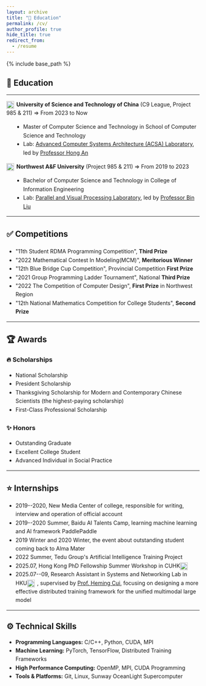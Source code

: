 ```yaml
---
layout: archive
title: "📖 Education"
permalink: /cv/
author_profile: true
hide_title: true
redirect_from:
  - /resume
---
```


{% include base_path %}

<h2>📖 Education</h2>

---

<div style="font-family: -apple-system, BlinkMacSystemFont, 'Segoe UI', Roboto, 'Helvetica Neue', Arial, sans-serif; line-height: 1.6;">


<strong><img src="http://zhuxy-USTC.github.io/images/ustc_logo2_01.jpg" style="width:20px; vertical-align:middle; margin-right:6px;">University of Science and Technology of China</strong> (C9 League, Project 985 & 211) ⇒ From 2023 to Now<br>
<ul style="list-style-type: disc; margin-left: 20px;">
    <li>Master of Computer Science and Technology in School of Computer Science and Technology</li>
    <!-- <li>GPA: 90 (3.87/4.3)</li> -->
    <li>Lab: <a href="https://acsa.ustc.edu.cn/">Advanced Computer Systems Architecture (ACSA) Laboratory</a>, led by <a href="https://cs.ustc.edu.cn/2020/0426/c23235a460072/page.htm">Professor Hong An</a></li>
</ul>


<strong><img src="http://zhuxy-USTC.github.io/images/nwafu-circle_01.jpg" style="width:20px; vertical-align:middle; margin-right:6px;">Northwest A&F University</strong> (Project 985 & 211) ⇒ From 2019 to 2023<br>
<ul style="list-style-type: disc; margin-left: 20px;">
    <li>Bachelor of Computer Science and Technology in College of Information Engineering</li>
    <!-- <li>GPA: 90.5 (3.77/4.0), Rank: 2 / 132</li> -->
    <li>Lab: <a href="https://acsa.ustc.edu.cn/">Parallel and Visual Processing Laboratory</a>, led by <a href="https://cie.nwsuaf.edu.cn/szdw/js/2014110093/index.htm">Professor Bin Liu</a></li>
</ul>

</div>

---

<div style="font-family: -apple-system, BlinkMacSystemFont, 'Segoe UI', Roboto, 'Helvetica Neue', Arial, sans-serif; line-height: 1.6;">

<h2>✅ Competitions</h2>
<ul>
    <li>"11th Student RDMA Programming Competition", <b>Third Prize</b> </li>
    <li>"2022 Mathematical Contest In Modeling(MCM)", <b>Meritorious Winner</b></li>
    <li>"12th Blue Bridge Cup Competition", Provincial Competition <b>First Prize</b></li>
    <li>"2021 Group Programming Ladder Tournament", National <b>Third Prize</b></li>
    <li>"2022 The Competition of Computer Design", <b>First Prize</b> in Northwest Region</li>
    <li>"12th National Mathematics Competition for College Students", <b>Second Prize</b></li>
</ul>
</div>

---

<div style="font-family: -apple-system, BlinkMacSystemFont, 'Segoe UI', Roboto, 'Helvetica Neue', Arial, sans-serif; line-height: 1.6;">

<h2>🏆 Awards</h2>

<h3>🔥 Scholarships</h3>
<ul>
    <li>National Scholarship</li>
    <li>President Scholarship</li>
    <li>Thanksgiving Scholarship for Modern and Contemporary Chinese Scientists (the highest-paying scholarship)</li>
    <li>First-Class Professional Scholarship</li>
</ul>
<h3>✨ Honors</h3>
<ul>
    <li>Outstanding Graduate</li>
    <li>Excellent College Student</li>
    <li>Advanced Individual in Social Practice</li>
</ul>
</div>


---
<div style="font-family: -apple-system, BlinkMacSystemFont, 'Segoe UI', Roboto, 'Helvetica Neue', Arial, sans-serif; line-height: 1.6;">

<h2>⭐ Internships</h2>
<ul>
    <li>2019--2020, New Media Center of college, responsible for writing, interview and operation of official account</li>
    <li>2019--2020 Summer, Baidu AI Talents Camp, learning machine learning and AI framework PaddlePaddle</li>
    <li>2019 Winter and 2020 Winter, the event about outstanding student coming back to Alma Mater</li>
    <li>2022 Summer, Tedu Group's Artificial Intelligence Training Project</li>
    <!-- <li>2024.11, Huawei Kunpeng and Ascend Science, Technology and Education Innovation Excellence Center Special Training Camp</li> -->
    <li>2025.07, Hong Kong PhD Fellowship Summer Workshop in CUHK<img src="http://zhuxy-USTC.github.io/images/CUHK_logo_01.jpg" style="width:20px; vertical-align:middle; margin-right:6px;"> </li>
    <li>2025.07--09, Research Assistant in Systems and Networking Lab in HKU<img src="http://zhuxy-USTC.github.io/images/hku-logo-eps_01.jpg" style="width:20px; vertical-align:middle; margin-right:6px;">, supervised by <a href="https://i.cs.hku.hk/~heming/">Prof. Heming Cui</a>,
focusing on designing a more effective distributed training framework for the unified multimodal
large model </li>
</ul>
</div>

---
<h2> ⚙️ Technical Skills</h2>

<div style="font-family: -apple-system, BlinkMacSystemFont, 'Segoe UI', Roboto, 'Helvetica Neue', Arial, sans-serif; line-height: 1.6;">
<ul>
    <li><strong>Programming Languages:</strong> C/C++, Python, CUDA, MPI</li>
    <li><strong>Machine Learning:</strong> PyTorch, TensorFlow, Distributed Training Frameworks</li>
    <li><strong>High Performance Computing:</strong> OpenMP, MPI, CUDA Programming</li>
    <li><strong>Tools & Platforms:</strong> Git, Linux, Sunway OceanLight Supercomputer</li>
</ul>
</div>